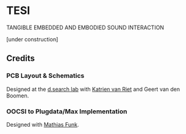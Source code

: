 # TESI
TANGIBLE EMBEDDED AND EMBODIED SOUND INTERACTION

[under construction]

## Credits
### PCB Layout & Schematics
Designed at the [d.search lab](https://research.tue.nl/en/equipments/dsearch-lab) with [Katrien van Riet](https://www.vectorious.nl/) and Geert van den Boomen.

### OOCSI to Plugdata/Max Implementation
Designed with [Mathias Funk](https://mathias-funk.com/).
